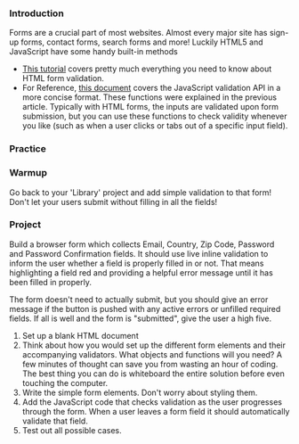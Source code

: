 ### Introduction
Forms are a crucial part of most websites. Almost every major site has sign-up forms, contact forms, search forms and more!  Luckily HTML5 and JavaScript have some handy built-in methods

- [This tutorial](https://developer.mozilla.org/en-US/docs/Learn/HTML/Forms/Form_validation) covers pretty much everything you need to know about HTML form validation.
- For Reference, [this document](https://www.w3schools.com/js/js_validation_api.asp) covers the JavaScript validation API in a more concise format.  These functions were explained in the previous article.  Typically with HTML forms, the inputs are validated upon form submission, but you can use these functions to check validity whenever you like (such as when a user clicks or tabs out of a specific input field).

### Practice

### Warmup

Go back to your 'Library' project and add simple validation to that form!  Don't let your users submit without filling in all the fields!

### Project

Build a browser form which collects Email, Country, Zip Code, Password and Password Confirmation fields.  It should use live inline validation to inform the user whether a field is properly filled in or not.  That means highlighting a field red and providing a helpful error message until it has been filled in properly.

The form doesn't need to actually submit, but you should give an error message if the button is pushed with any active errors or unfilled required fields.  If all is well and the form is "submitted", give the user a high five.

1. Set up a blank HTML document
2. Think about how you would set up the different form elements and their accompanying validators.  What objects and functions will you need? A few minutes of thought can save you from wasting an hour of coding.  The best thing you can do is whiteboard the entire solution before even touching the computer.
3. Write the simple form elements.  Don't worry about styling them.
4. Add the JavaScript code that checks validation as the user progresses through the form.  When a user leaves a form field it should automatically validate that field.
5. Test out all possible cases.
